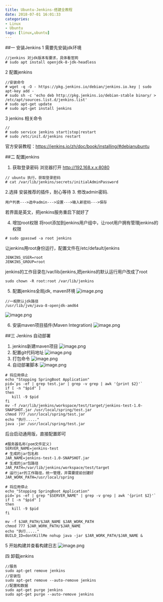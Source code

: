 ```yaml
---
title: Ubuntu-Jenkins-搭建全教程
date: 2018-07-01 16:01:33
categories: 
- Linux 
- Ubuntu
tags: [linux,ubuntu]
---
```


<meta name="referrer" content="no-referrer" />


##一 安装Jenkins 
1 需要先安装jdk环境
```
//jenkins 对jdk版本有要求，具体看官网
# sudo apt install openjdk-8-jdk-headless
```
2 配置jenkins
```
//安装命令
# wget -q -O - https://pkg.jenkins.io/debian/jenkins.io.key | sudo apt-key add -
# sudo sh -c 'echo deb http://pkg.jenkins.io/debian-stable binary/ > /etc/apt/sources.list.d/jenkins.list'
# sudo apt-get update
# sudo apt-get install jenkins
```
3 jenkins 相关命令
```
//
# sudo service jenkins start|stop|restart
# sudo /etc/init.d/jenkins restart
```
官方安装教程：https://jenkins.io/zh/doc/book/installing/#debianubuntu

##二 配置jenkins
1. 获取登录密码
浏览器打开  http://192.168.x.x:8080
```
// ubuntu 执行，获取登录密码
# cat /var/lib/jenkins/secrets/initialAdminPassword
```
2.选择 安装推荐的插件，耐心等待
3. 修改admin密码. 
```
用户列表--->选中admin--->设置--->输入新密码--->保存
```
若界面是英文，把jenkins服务重启下就好了

4. 增加root权限
将root添加到jenkins用户组中，让root用户拥有管理jenkins的权限
```
# sudo gpasswd -a root jenkins
```
让jenkins用root身份运行，配置文件在/etc/default/jenkins
```
JENKINS_USER=root
JENKINS_GROUP=root
```
jenkins的工作目录在/var/lib/jenkins,把jenkins的默认运行用户改成了root
```
sudo chown -R root:root /var/lib/jenkins
```

5. 配置jenkins全局jdk, maven环境
![image.png](https://upload-images.jianshu.io/upload_images/2803682-1a01a84442d3a7ae.png?imageMogr2/auto-orient/strip%7CimageView2/2/w/1240)
```
//一般默认jdk路径
/usr/lib/jvm/java-8-openjdk-amd64
```
![image.png](https://upload-images.jianshu.io/upload_images/2803682-1b3d9c7cc432848f.png?imageMogr2/auto-orient/strip%7CimageView2/2/w/1240)

6. 安装maven项目插件(Maven Integration)
![image.png](https://upload-images.jianshu.io/upload_images/2803682-f239865d3c281f6c.png?imageMogr2/auto-orient/strip%7CimageView2/2/w/1240)

##三 Jenkins 自动部署
1. jenkins新建maven项目
![image.png](https://upload-images.jianshu.io/upload_images/2803682-a343f3bda587d68c.png?imageMogr2/auto-orient/strip%7CimageView2/2/w/1240)
2. 配置git代码地址
![image.png](https://upload-images.jianshu.io/upload_images/2803682-56f5e89b9c053400.png?imageMogr2/auto-orient/strip%7CimageView2/2/w/1240)
3. 打包命令
![image.png](https://upload-images.jianshu.io/upload_images/2803682-5c89debd6e23f319.png?imageMogr2/auto-orient/strip%7CimageView2/2/w/1240)
4. 自动部署脚本
![image.png](https://upload-images.jianshu.io/upload_images/2803682-afaf7847ebc7e705.png?imageMogr2/auto-orient/strip%7CimageView2/2/w/1240)
```
# 将应用停止
echo "Stopping SpringBoot Application"
pid=`ps -ef | grep test.jar | grep -v grep | awk '{print $2}'`
if [ -n "$pid" ]
then
   kill -9 $pid
fi
mv -f /var/lib/jenkins/workspace/test/target/jenkins-test-1.0-SNAPSHOT.jar /usr/local/spring/test.jar
chmod 777 /usr/local/spring/test.jar
echo "执行....."
java -jar /usr/local/spring/test.jar
```
后台启动通用版，直接配置即可
```
#服务器名称(pom文件定义)
SERVER_NAME=jenkins-test
# 生成的jar包名称
JAR_NAME=jenkins-test-1.0-SNAPSHOT.jar
# 生成的jar包路径
JAR_PATH=/var/lib/jenkins/workspace/test/target
# 运行jar的工作路径，统一管理，并需要提前创建好
JAR_WORK_PATH=/usr/local/spring

# 将应用停止
echo "Stopping SpringBoot Application"
pid=`ps -ef | grep "$SERVER_NAME" | grep -v grep | awk '{print $2}'`
if [ -n "$pid" ]
then
   kill -9 $pid
fi

mv -f $JAR_PATH/$JAR_NAME $JAR_WORK_PATH
chmod 777 $JAR_WORK_PATH/$JAR_NAME
echo "执行....."
BUILD_ID=dontKillMe nohup java -jar $JAR_WORK_PATH/$JAR_NAME &
```
5 开始构建并查看构建日志
![image.png](https://upload-images.jianshu.io/upload_images/2803682-898f820615e36215.png?imageMogr2/auto-orient/strip%7CimageView2/2/w/1240)


四 卸载jenkins
```
//服务
sudo apt-get remove jenkins
//安装包
sudo apt-get remove --auto-remove jenkins
//配置和数据
sudo apt-get purge jenkins
sudo apt-get purge --auto-remove jenkins
```
